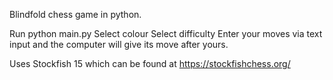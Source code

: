 Blindfold chess game in python.

Run python main.py
Select colour
Select difficulty
Enter your moves via text input and the computer will give its move after yours.

Uses Stockfish 15 which can be found at https://stockfishchess.org/
